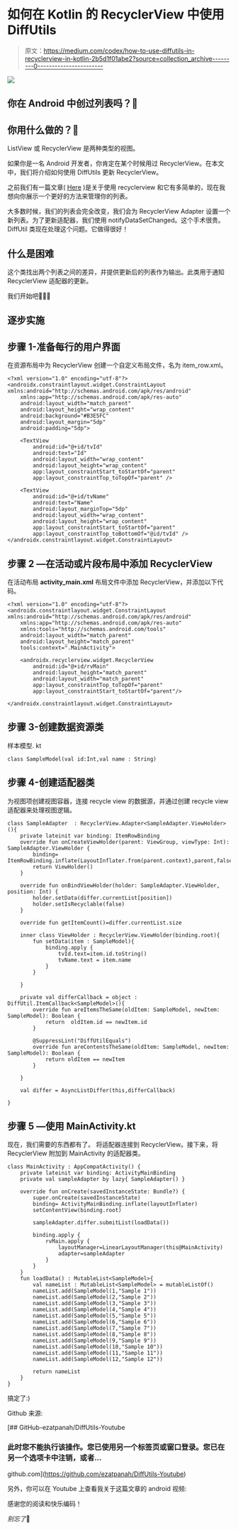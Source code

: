 # 如何在 Kotlin 的 RecyclerView 中使用 DiffUtils

> 原文：<https://medium.com/codex/how-to-use-diffutils-in-recyclerview-in-kotlin-2b5d1f01abe2?source=collection_archive---------0----------------------->

![](img/a23cc8ac3025a9264954a7f819063ecd.png)

## 你在 Android 中创过列表吗？🤔

## 你用什么做的？🤔

ListView 或 RecyclerView 是两种类型的视图。

如果你是一名 Android 开发者，你肯定在某个时候用过 RecyclerView。在本文中，我们将介绍如何使用 DiffUtils 更新 RecyclerView。

之前我们有一篇文章( [Here](/@ezatpanah/recyclerview-in-android-with-example-in-depth-guide-94462a6b573b) )是关于使用 recyclerview 和它有多简单的，现在我想向你展示一个更好的方法来管理你的列表。

大多数时候，我们的列表会完全改变，我们会为 RecyclerView Adapter 设置一个新列表。为了更新适配器，我们使用 notifyDataSetChanged。这个手术很贵。DiffUtil 类现在处理这个问题。它做得很好！

## 什么是困难

这个类找出两个列表之间的差异，并提供更新后的列表作为输出。此类用于通知 RecyclerView 适配器的更新。

我们开始吧👩🏻‍💻

## 逐步实施

## 步骤 1-准备每行的用户界面

在资源布局中为 RecyclerView 创建一个自定义布局文件，名为 item_row.xml。

```
<?xml version="1.0" encoding="utf-8"?>
<androidx.constraintlayout.widget.ConstraintLayout xmlns:android="http://schemas.android.com/apk/res/android"
    xmlns:app="http://schemas.android.com/apk/res-auto"
    android:layout_width="match_parent"
    android:layout_height="wrap_content"
    android:background="#B3E5FC"
    android:layout_margin="5dp"
    android:padding="5dp">

    <TextView
        android:id="@+id/tvId"
        android:text="Id"
        android:layout_width="wrap_content"
        android:layout_height="wrap_content"
        app:layout_constraintStart_toStartOf="parent"
        app:layout_constraintTop_toTopOf="parent" />

    <TextView
        android:id="@+id/tvName"
        android:text="Name"
        android:layout_marginTop="5dp"
        android:layout_width="wrap_content"
        android:layout_height="wrap_content"
        app:layout_constraintStart_toStartOf="parent"
        app:layout_constraintTop_toBottomOf="@id/tvId" />
</androidx.constraintlayout.widget.ConstraintLayout>
```

## 步骤 2 —在活动或片段布局中添加 RecyclerView

在活动布局 **activity_main.xml** 布局文件中添加 RecyclerView，并添加以下代码。

```
<?xml version="1.0" encoding="utf-8"?>
<androidx.constraintlayout.widget.ConstraintLayout xmlns:android="http://schemas.android.com/apk/res/android"
    xmlns:app="http://schemas.android.com/apk/res-auto"
    xmlns:tools="http://schemas.android.com/tools"
    android:layout_width="match_parent"
    android:layout_height="match_parent"
    tools:context=".MainActivity">

    <androidx.recyclerview.widget.RecyclerView
        android:id="@+id/rvMain"
        android:layout_height="match_parent"
        android:layout_width="match_parent"
        app:layout_constraintTop_toTopOf="parent"
        app:layout_constraintStart_toStartOf="parent"/>

</androidx.constraintlayout.widget.ConstraintLayout>
```

## 步骤 3-创建数据资源类

样本模型. kt

```
class SampleModel(val id:Int,val name : String)
```

## 步骤 4-创建适配器类

为视图项创建视图容器，连接 recycle view 的数据源，并通过创建 recycle view 适配器来处理视图逻辑。

```
class SampleAdapter  : RecyclerView.Adapter<SampleAdapter.ViewHolder>(){
    private lateinit var binding: ItemRowBinding
    override fun onCreateViewHolder(parent: ViewGroup, viewType: Int): SampleAdapter.ViewHolder {
        binding= ItemRowBinding.inflate(LayoutInflater.from(parent.context),parent,false)
        return ViewHolder()
    }

    override fun onBindViewHolder(holder: SampleAdapter.ViewHolder, position: Int) {
        holder.setData(differ.currentList[position])
        holder.setIsRecyclable(false)
    }

    override fun getItemCount()=differ.currentList.size

    inner class ViewHolder : RecyclerView.ViewHolder(binding.root){
        fun setData(item : SampleModel){
            binding.apply {
                tvId.text=item.id.toString()
                tvName.text = item.name
            }
        }

    }

    private val differCallback = object : DiffUtil.ItemCallback<SampleModel>(){
        override fun areItemsTheSame(oldItem: SampleModel, newItem: SampleModel): Boolean {
            return  oldItem.id == newItem.id
        }

        @SuppressLint("DiffUtilEquals")
        override fun areContentsTheSame(oldItem: SampleModel, newItem: SampleModel): Boolean {
            return oldItem == newItem
        }

    }

    val differ = AsyncListDiffer(this,differCallback)

}
```

## 步骤 5 —使用 MainActivity.kt

现在，我们需要的东西都有了。
将适配器连接到 RecyclerView。接下来，将 RecyclerView 附加到 MainActivity 的适配器类。

```
class MainActivity : AppCompatActivity() {
    private lateinit var binding: ActivityMainBinding
    private val sampleAdapter by lazy{ SampleAdapter() }

    override fun onCreate(savedInstanceState: Bundle?) {
        super.onCreate(savedInstanceState)
        binding= ActivityMainBinding.inflate(layoutInflater)
        setContentView(binding.root)

        sampleAdapter.differ.submitList(loadData())

        binding.apply {
            rvMain.apply {
                layoutManager=LinearLayoutManager(this@MainActivity)
                adapter=sampleAdapter
            }
        }
    }
    fun loadData() : MutableList<SampleModel>{
        val nameList : MutableList<SampleModel> = mutableListOf()
        nameList.add(SampleModel(1,"Sample 1"))
        nameList.add(SampleModel(2,"Sample 2"))
        nameList.add(SampleModel(3,"Sample 3"))
        nameList.add(SampleModel(4,"Sample 4"))
        nameList.add(SampleModel(5,"Sample 5"))
        nameList.add(SampleModel(6,"Sample 6"))
        nameList.add(SampleModel(7,"Sample 7"))
        nameList.add(SampleModel(8,"Sample 8"))
        nameList.add(SampleModel(9,"Sample 9"))
        nameList.add(SampleModel(10,"Sample 10"))
        nameList.add(SampleModel(11,"Sample 11"))
        nameList.add(SampleModel(12,"Sample 12"))

        return nameList
    }
}
```

搞定了:)

Github 来源:

[](https://github.com/ezatpanah/DiffUtils-Youtube) [## GitHub-ezatpanah/DiffUtils-Youtube

### 此时您不能执行该操作。您已使用另一个标签页或窗口登录。您已在另一个选项卡中注销，或者…

github.com](https://github.com/ezatpanah/DiffUtils-Youtube) 

另外，你可以在 Youtube 上查看我关于这篇文章的 android 视频:

感谢您的阅读和快乐编码！

*别忘了*👏
